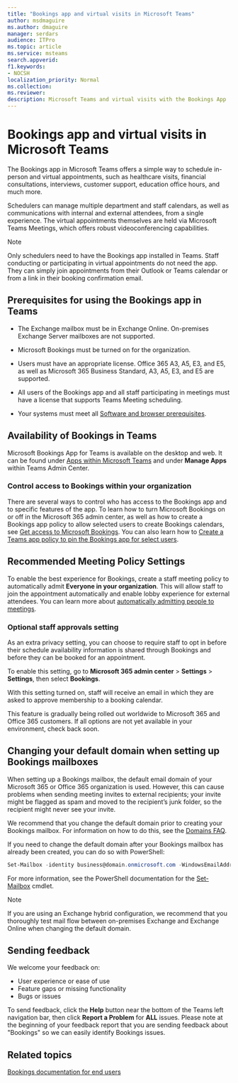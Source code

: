 ```yaml
---
title: "Bookings app and virtual visits in Microsoft Teams"
author: msdmaguire
ms.author: dmaguire
manager: serdars
audience: ITPro
ms.topic: article 
ms.service: msteams 
search.appverid: 
f1.keywords:
- NOCSH
localization_priority: Normal
ms.collection: 
ms.reviewer: 
description: Microsoft Teams and virtual visits with the Bookings App
---
```


# Bookings app and virtual visits in Microsoft Teams

The Bookings app in Microsoft Teams offers a simple way to schedule in-person and virtual appointments, such as healthcare visits, financial consultations, interviews, customer support, education office hours, and much more.

Schedulers can manage multiple department and staff calendars, as well as communications with internal and external attendees, from a single experience. The virtual appointments themselves are held via Microsoft Teams Meetings, which offers robust videoconferencing capabilities.

> [!NOTE]
> Only schedulers need to have the Bookings app installed in Teams. Staff conducting or participating in virtual appointments do not need the app. They can simply join appointments from their Outlook or Teams calendar or from a link in their booking confirmation email.

## Prerequisites for using the Bookings app in Teams

- The Exchange mailbox must be in Exchange Online. On-premises Exchange Server mailboxes are not supported.

- Microsoft Bookings must be turned on for the organization.

- Users must have an appropriate license. Office 365 A3, A5, E3, and E5, as well as Microsoft 365 Business Standard, A3, A5, E3, and E5 are supported.

- All users of the Bookings app and all staff participating in meetings must have a license that supports Teams Meeting scheduling.

- Your systems must meet all [Software and browser prerequisites](hardware-requirements-for-the-teams-app.md).

## Availability of Bookings in Teams

Microsoft Bookings App for Teams is available on the desktop and web. It can be found under [Apps within Microsoft Teams](https://teams.microsoft.com/l/app/4c4ec2e8-4a2c-4bce-8d8f-00fc664a4e5b?source=store-copy-link) and under **Manage Apps** within Teams Admin Center.

### Control access to Bookings within your organization

There are several ways to control who has access to the Bookings app and to specific features of the app. To learn how to turn Microsoft Bookings on or off in the Microsoft 365 admin center, as well as how to create a Bookings app policy to allow selected users to create Bookings calendars, see [Get access to Microsoft Bookings](https://support.microsoft.com/en-us/office/get-access-to-microsoft-bookings-5382dc07-aaa5-45c9-8767-502333b214ce). You can also learn how to [Create a Teams app policy to pin the Bookings app for select users](teams-app-setup-policies.md).

## Recommended Meeting Policy Settings

To enable the best experience for Bookings, create a staff meeting policy to automatically admit **Everyone in your organization**. This will allow staff to join the appointment automatically and enable lobby experience for external attendees. You can learn more about [automatically admitting people to meetings](meeting-policies-in-teams.md#automatically-admit-people).

### Optional staff approvals setting

As an extra privacy setting, you can choose to require staff to opt in before their schedule availability information is shared through Bookings and before they can be booked for an appointment.  

To enable this setting, go to **Microsoft 365 admin center** \> **Settings** \> **Settings**, then select **Bookings**.

With this setting turned on, staff will receive an email in which they are asked to approve membership to a booking calendar.  

This feature is gradually being rolled out worldwide to Microsoft 365 and Office 365 customers. If all options are not yet available in your environment, check back soon.

## Changing your default domain when setting up Bookings mailboxes

When setting up a Bookings mailbox, the default email domain of your Microsoft 365 or Office 365 organization is used. However, this can cause problems when sending meeting invites to external recipients; your invite might be flagged as spam and moved to the recipient’s junk folder, so the recipient might never see your invite.

We recommend that you change the default domain prior to creating your Bookings mailbox. For information on how to do this, see the [Domains FAQ](https://docs.microsoft.com/microsoft-365/admin/setup/domains-faq#how-do-i-set-or-change-the-default-domain-in-office-365).

If you need to change the default domain after your Bookings mailbox has already been created, you can do so with PowerShell:

```PowerShell
Set-Mailbox -identity business@domain.onmicrosoft.com -WindowsEmailAddress business@domain.com -EmailAddresses business@domain.com
```

For more information, see the PowerShell documentation for the [Set-Mailbox](https://docs.microsoft.com/powershell/module/exchange/mailboxes/set-mailbox) cmdlet.

> [!NOTE]
> If you are using an Exchange hybrid configuration, we recommend that you thoroughly test mail flow between on-premises Exchange and Exchange Online when changing the default domain.

## Sending feedback

We welcome your feedback on:

  - User experience or ease of use
  - Feature gaps or missing functionality
  - Bugs or issues
  
To send feedback, click the **Help** button near the bottom of the Teams left navigation bar, then click **Report a Problem** for **ALL** issues. Please note at the beginning of your feedback report that you are sending feedback about "Bookings" so we can easily identify Bookings issues.

## Related topics

[Bookings documentation for end users](https://support.office.com/en-us/article/apps-and-services-cc1fba57-9900-4634-8306-2360a40c665b?ui=en-US&rs=en-US&ad=US#PickTab=Bookings)
